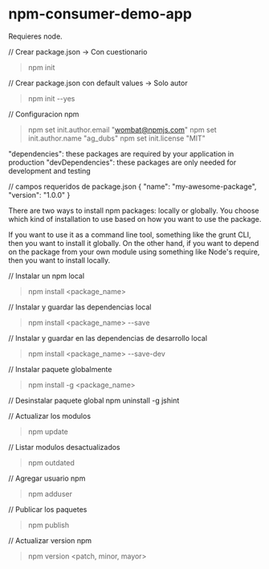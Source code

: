 # npm-consumer-demo-app

Requieres node.

// Crear package.json -> Con cuestionario
> npm init

// Crear package.json con default values -> Solo autor
> npm init --yes

// Configuracion npm
> npm set init.author.email "wombat@npmjs.com"
> npm set init.author.name "ag_dubs"
> npm set init.license "MIT"

"dependencies": these packages are required by your application in production
"devDependencies": these packages are only needed for development and testing

// campos requeridos de package.json 
{
  "name": "my-awesome-package",
  "version": "1.0.0"
}

There are two ways to install npm packages: locally or globally. You choose which kind of installation to use based on how you want to use the package.

If you want to use it as a command line tool, something like the grunt CLI, then you want to install it globally. On the other hand, if you want to depend on the package from your own module using something like Node's require, then you want to install locally.


// Instalar un npm local
> npm install <package_name>

// Instalar y guardar las dependencias local
> npm install <package_name> --save

// Instalar y guardar en las dependencias de desarrollo local
> npm install <package_name> --save-dev

// Instalar paquete globalmente
> npm install -g <package_name>

// Desinstalar paquete global
npm uninstall -g jshint

// Actualizar los modulos
> npm update

// Listar modulos desactualizados
> npm outdated

// Agregar usuario npm
> npm adduser

// Publicar los paquetes
> npm publish

// Actualizar version npm
> npm version <patch, minor, mayor>



